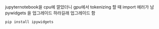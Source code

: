 jupyternotebook을 cpu에 깔았더니 gpu에서 tokenizing 할 때 import 에러가 남
pywidgets 을 업그레이드 하라길래 업그레이드 함

```jsx
pip install ipywidgets
```
